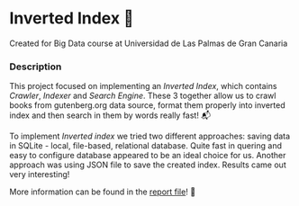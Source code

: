 # Inverted Index 🔄
Created for Big Data course at Universidad de Las Palmas de Gran Canaria

### Description
This project focused on implementing an _Inverted Index_, which contains _Crawler_, _Indexer_ and _Search Engine_. These 3 together allow us to crawl books from gutenberg.org data source, format them properly into inverted index and then search in them by words really fast! 📬

To implement _Inverted index_ we tried two different approaches: saving data in SQLite - local, file-based, relational database. Quite fast in quering and easy to configure database appeared to be an ideal choice for us. Another approach was using JSON file to save the created index. Results came out very interesting! 


More information can be found in the [report file](https://github.com/behenate/big-data-inverted-index/blob/main/report.pdf)! 📁
